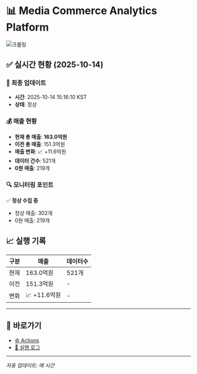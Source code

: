 # 📊 Media Commerce Analytics Platform

![크롤링](https://img.shields.io/badge/크롤링-정상-green)

## ✅ 실시간 현황 (2025-10-14)

### 📍 최종 업데이트
- **시간**: 2025-10-14 15:16:10 KST
- **상태**: 정상

### 💰 매출 현황
- **현재 총 매출**: **163.0억원**
- **이전 총 매출**: 151.3억원
- **매출 변화**: 📈 +11.6억원
- **데이터 건수**: 521개
- **0원 매출**: 219개

### 🔍 모니터링 포인트

✅ **정상 수집 중**
- 정상 매출: 302개
- 0원 매출: 219개


## 📈 실행 기록

| 구분 | 매출 | 데이터수 |
|------|------|----------|
| 현재 | 163.0억원 | 521개 |
| 이전 | 151.3억원 | - |
| 변화 | 📈 +11.6억원 | - |

---

## 🔗 바로가기

- [⚙️ Actions](../../actions)
- [📝 실행 로그](../../actions/workflows/daily_scraping.yml)

---

*자동 업데이트: 매 시간*
